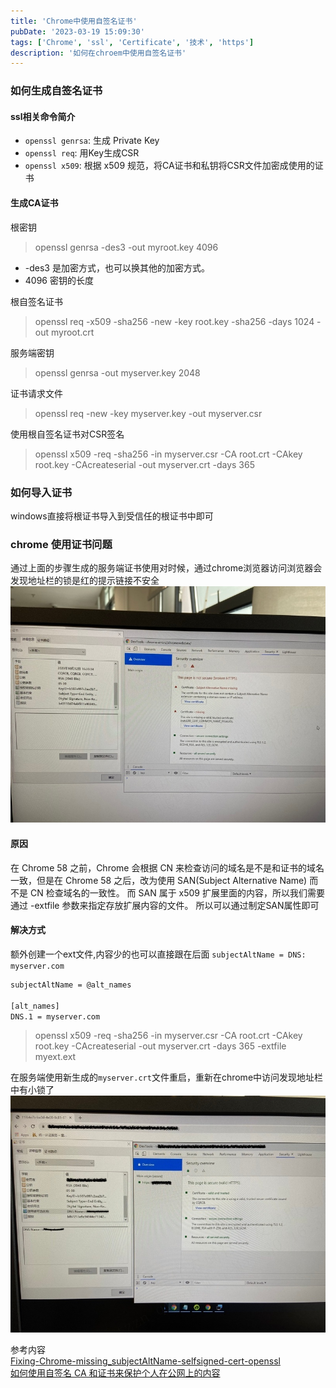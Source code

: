 ```yaml
---
title: 'Chrome中使用自签名证书'
pubDate: '2023-03-19 15:09:30'
tags: ['Chrome', 'ssl', 'Certificate', '技术', 'https']
description: '如何在chroem中使用自签名证书'
---
```


### 如何生成自签名证书
#### ssl相关命令简介
* ``openssl genrsa``: 生成 Private Key
* ``openssl req``: 用Key生成CSR
* ``openssl x509``: 根据 x509 规范，将CA证书和私钥将CSR文件加密成使用的证书

#### 生成CA证书
根密钥
> openssl genrsa -des3 -out myroot.key 4096

* -des3 是加密方式，也可以换其他的加密方式。
* 4096 密钥的长度

根自签名证书
> openssl req -x509 -sha256 -new -key root.key -sha256 -days 1024 -out myroot.crt

服务端密钥
> openssl genrsa -out myserver.key 2048

证书请求文件
> openssl req -new -key myserver.key -out myserver.csr

使用根自签名证书对CSR签名
> openssl x509 -req -sha256 -in myserver.csr -CA root.crt -CAkey root.key -CAcreateserial -out myserver.crt -days 365


### 如何导入证书
windows直接将根证书导入到受信任的根证书中即可
### chrome 使用证书问题
通过上面的步骤生成的服务端证书使用对时候，通过chrome浏览器访问浏览器会发现地址栏的锁是红的提示链接不安全 
![chrome不受信](/images/posts/chrome_ssl_errors.jpeg) 
#### 原因
在 Chrome 58 之前，Chrome 会根据 CN 来检查访问的域名是不是和证书的域名一致，但是在 Chrome 58 之后，改为使用 SAN(Subject Alternative Name) 而不是 CN 检查域名的一致性。
而 SAN 属于 x509 扩展里面的内容，所以我们需要通过 -extfile 参数来指定存放扩展内容的文件。
所以可以通过制定SAN属性即可
#### 解决方式
额外创建一个ext文件,内容少的也可以直接跟在后面
``subjectAltName = DNS: myserver.com``
```bash
subjectAltName = @alt_names

[alt_names]
DNS.1 = myserver.com
```


> openssl x509 -req -sha256 -in myserver.csr -CA root.crt -CAkey root.key -CAcreateserial -out myserver.crt -days 365 -extfile myext.ext

在服务端使用新生成的`myserver.crt`文件重启，重新在chrome中访问发现地址栏中有小锁了
![chrome受信](/images/posts/chrome_ssl.jpeg)


参考内容  
[Fixing-Chrome-missing_subjectAltName-selfsigned-cert-openssl](https://alexanderzeitler.com/articles/Fixing-Chrome-missing_subjectAltName-selfsigned-cert-openssl/)  
[如何使用自签名 CA 和证书来保护个人在公网上的内容](https://juejin.cn/post/6844903965499342855#heading-4)

